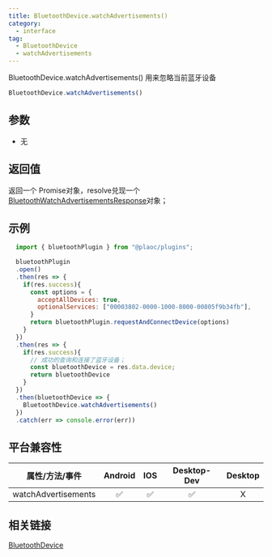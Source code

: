 ```yaml
---
title: BluetoothDevice.watchAdvertisements()
category:
  - interface
tag:
  - BluetoothDevice
  - watchAdvertisements
---
```


BluetoothDevice.watchAdvertisements() 用来忽略当前蓝牙设备

```js
BluetoothDevice.watchAdvertisements()
```

## 参数
  - 无

## 返回值

  返回一个 Promise对象，resolve兑现一个[BluetoothWatchAdvertisementsResponse](../bluetooth-watch-advertisements-response/index.md)对象；

## 示例
```js
  import { bluetoothPlugin } from "@plaoc/plugins";

  bluetoothPlugin
  .open()
  .then(res => {
    if(res.success){
      const options = {
        acceptAllDevices: true,
        optionalServices: ["00003802-0000-1000-8000-00805f9b34fb"],
      }
      return bluetoothPlugin.requestAndConnectDevice(options)
    }
  })
  .then(res => {
    if(res.success){
      // 成功的查询和连接了蓝牙设备；
      const bluetoothDevice = res.data.device;
      return bluetoothDevice
    }
  })
  .then(bluetoothDevice => {
    BluetoothDevice.watchAdvertisements()
  })
  .catch(err => console.error(err))

```

## 平台兼容性

| 属性/方法/事件              | Android | IOS | Desktop-Dev | Desktop |
|:-------------------------:|:-------:|:---:|:-----------:|:-------:|
| watchAdvertisements       | ✅      | ✅  | ✅           | X       |

## 相关链接

[BluetoothDevice](./index.md)


